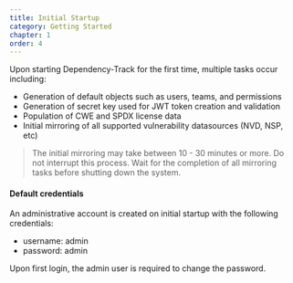 ```yaml
---
title: Initial Startup
category: Getting Started
chapter: 1
order: 4
---
```


Upon starting Dependency-Track for the first time, multiple tasks occur including:

* Generation of default objects such as users, teams, and permissions
* Generation of secret key used for JWT token creation and validation
* Population of CWE and SPDX license data
* Initial mirroring of all supported vulnerability datasources (NVD, NSP, etc)

> The initial mirroring may take between 10 - 30 minutes or more. Do not interrupt this process. Wait for the 
> completion of all mirroring tasks before shutting down the system.

#### Default credentials

An administrative account is created on initial startup with the following credentials:
* username: admin
* password: admin

Upon first login, the admin user is required to change the password.
